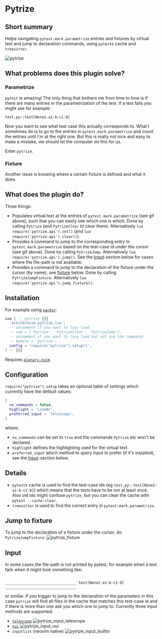 # Pytrize

## Short summary
Helps navigating `pytest.mark.parametrize` entries and fixtures by virtual text and jump to declaration commands, using `pytest`s cache and `treesitter`.

![pytrize](https://user-images.githubusercontent.com/23341710/143510539-c025925c-0e4c-4990-83ab-1c0da076c0f8.gif)

## What problems does this plugin solve?
### Parametrize
`pytest` is amazing! The only thing that bothers me from time to time is if there are many entries in the parametrization of the test.
If a test fails you might see for example:
```
test.py::test[None2-a1-b-c1-8]
```
Now you want to see what test case this actually corresponds to.
What I sometimes do is to go to the entries in `pytest.mark.parametrize` and count the entries until I'm at the right one.
But this is really not nice and easy to make a mistake, we should let the computer do this for us.

Enter `pytrize`.

### Fixture
Another issue is knowing where a certain fixture is defined and what it does.

## What does the plugin do?
Three things:
* Populates virtual text at the entries of `pytest.mark.parametrize` (see gif above), such that you can easily see which one is which.
  Done by calling `Pytrize` (and `PytrizeClear` to clear them).
  Alternatively `lua require('pytrize.api').set()` (and `lua require('pytrize.api').clear()`).
* Provides a command to jump to the corresponding entry in `pytest.mark.parametrize` based on the test-case id under the cursor (see gif above).
  Done by calling `PytrizeJump`.
  Alternatively `lua require('pytrize.api').jump()`.
  See the [Input](#input)-section below for cases where the file-path is not available.
* Provides a command to jump to the declaration of the fixture under the cursor (by name), see [fixture](#jump-to-fixture) below.
  Done by calling `PytrizeJumpFixture`.
  Alternatively `lua require('pytrize.api').jump_fixture()`.

## Installation
For example using [`packer`](https://github.com/wbthomason/packer.nvim):
```lua
use { -- pytrize {{{
  'AckslD/nvim-pytrize.lua',
  -- uncomment if you want to lazy load
  -- cmd = {'Pytrize', 'PytrizeClear', 'PytrizeJump'},
  -- uncomment if you want to lazy load but not use the commands
  -- module = 'pytrize',
  config = 'require("pytrize").setup()',
} -- }}}
```
Requires [`plenary.nvim`](https://github.com/nvim-lua/plenary.nvim).

## Configuration
`require("pytrize").setup` takes an optional table of settings which currently have the default values:
```lua
{
  no_commands = false,
  highlight = 'LineNr',
  preferred_input = 'telescope',
}
```
where:
* `no_commands` can be set to `true` and the commands `Pytrize` etc won't be declared.
* `highlight` defines the highlighting used for the virtual text.
* `preferred_input` which method to query input to prefer (if it's installed), see the [Input](#input)-section below.

## Details
* `pytest`s cache is used to find the test-case ids (eg `test.py::test[None2-a1-b-c1-8]`) which means that the tests have to be run at least once.
  Also old ids might confuse `pytrize`, but you can clear the cache with `pytest --cache-clear`.
* `treesitter` is used to find the correct entry in `pytest.mark.parametrize`.

## Jump to fixture
To jump to the declaration of a fixture under the cursor, do `PytrizeJumpFixture`:
![pytrize_fixture](https://user-images.githubusercontent.com/23341710/145707800-dcd49ae2-8fb1-46cc-8895-ed78ee5365b9.gif)

## Input
In some cases the file-path is not printed by pytest, for example when a test fails when it might look something like:
```

_________________________________ test[None2-a1-b-c1-9] _________________________________
```
or similar.
If you trigger to jump to the declaration of the parameters in this case `pytrize` will find all files in the cache that matches this test-case id and if there is more than one ask you which one to jump to.
Currently three input methods are supported:
* [`telescope`](https://github.com/nvim-telescope/telescope.nvim)
  ![pytrize_input_telescope](https://user-images.githubusercontent.com/23341710/145381466-42152977-f412-425d-9ddb-cc0c4dfde4fb.gif)
* [`nui`](https://github.com/MunifTanjim/nui.nvim)
  ![pytrize_input_nui](https://user-images.githubusercontent.com/23341710/145381492-5e5abec0-c8c5-468c-90ee-b854e9d57146.gif)
* `inputlist` (neovim native)
  ![pytrize_input_builtin](https://user-images.githubusercontent.com/23341710/145381515-4afb6d1b-e6f5-4c55-bfc8-99d086f0f3b2.gif)
